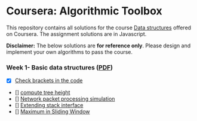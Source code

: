 # Coursera: Algorithmic Toolbox

This repository contains all solutions for the course [Data structures](https://www.coursera.org/learn/data-structures) offered on Coursera. The assignment solutions are in Javascript.

**Disclaimer:** The below solutions are **for reference only**. Please design and implement your own algorithms to pass the course.

### Week 1- Basic data structures ([PDF](Assignments/1.pdf))

- [x] [Check brackets in the code](Solutions/1_1.js)
- [] [compute tree height](Solutions/1_2.js)
- [] [Network packet processing simulation](Solutions/1_3.js)
- [] [Extending stack interface](Solutions/1_4.js)
- [] [Maximum in Sliding Window](Solutions/1_5.js)


